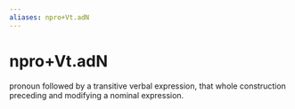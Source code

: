 ```yaml
---
aliases: npro+Vt.adN
---
```

# npro+Vt.adN

pronoun followed by a transitive verbal expression, that whole construction preceding and modifying a nominal expression.